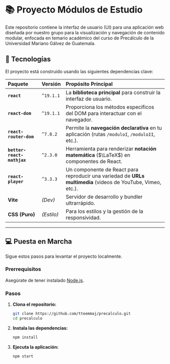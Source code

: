 # 📚 Proyecto Módulos de Estudio

Este repositorio contiene la interfaz de usuario (UI) para una aplicación web diseñada por nuestro grupo para la visualización y navegación de contenido modular, enfocada en temario académico del curso de Precálculo de la Universidad Mariano Gálvez de Guatemala.

## 🚀 Tecnologías

El proyecto está construido usando las siguientes dependencias clave:

| Paquete | Versión | Propósito Principal |
| :--- | :--- | :--- |
| **`react`** | `^19.1.1` | La **biblioteca principal** para construir la interfaz de usuario. |
| **`react-dom`** | `^19.1.1` | Proporciona los métodos específicos del DOM para interactuar con el navegador. |
| **`react-router-dom`** | `^7.8.2` | Permite la **navegación declarativa** en tu aplicación (rutas `/moduloI`, `/moduloII`, etc.). |
| **`better-react-mathjax`** | `^2.3.0` | Herramienta para renderizar **notación matemática** ($\LaTeX$) en componentes de React. |
| **`react-player`** | `^3.3.3` | Un componente de React para reproducir una variedad de **URLs multimedia** (videos de YouTube, Vimeo, etc.). |
| **Vite** | *(Dev)* | Servidor de desarrollo y bundler ultrarrápido. |
| **CSS (Puro)** | *(Estilo)* | Para los estilos y la gestión de la responsividad. |

***

## 💻 Puesta en Marcha

Sigue estos pasos para levantar el proyecto localmente.

### Prerrequisitos

Asegúrate de tener instalado [Node.js](https://nodejs.org/).

### Pasos

1.  **Clona el repositorio:**

    ```bash
    git clone https://github.com/tteemmaj/precalculo.git
    cd precalculo
    ```

2.  **Instala las dependencias:**

    ```bash
    npm install
    ```

3.  **Ejecuta la aplicación:**

    ```bash
    npm start
    ```
